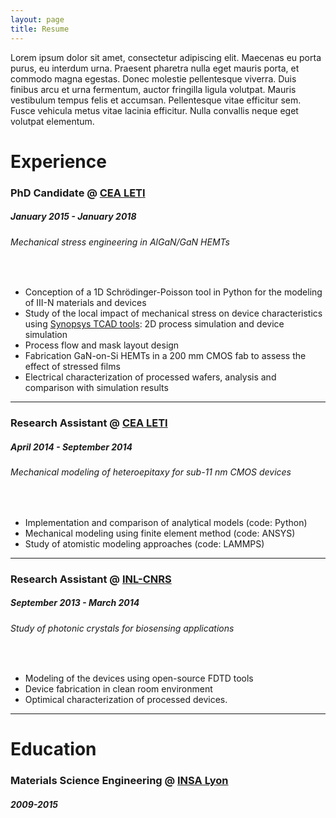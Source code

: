 ```yaml
---
layout: page
title: Resume
---
```


Lorem ipsum dolor sit amet, consectetur adipiscing elit. Maecenas eu porta purus, eu interdum urna. Praesent pharetra nulla eget mauris porta, et commodo magna egestas. Donec molestie pellentesque viverra. Duis finibus arcu et urna fermentum, auctor fringilla ligula volutpat. Mauris vestibulum tempus felis et accumsan. Pellentesque vitae efficitur sem. Fusce vehicula metus vitae lacinia efficitur. Nulla convallis neque eget volutpat elementum.

# Experience

### PhD Candidate @ [CEA LETI](http://www.leti-cea.com/)
##### January 2015 - January 2018
###### Mechanical stress engineering in AlGaN/GaN HEMTs
<br>

* Conception of a 1D Schrödinger-Poisson tool in Python for the modeling of III-N materials and devices
* Study of the local impact of mechanical stress on device characteristics using [Synopsys TCAD tools](https://www.synopsys.com/silicon/tcad.html): 2D process simulation and device simulation
* Process flow and mask layout design
* Fabrication GaN-on-Si HEMTs in a 200 mm CMOS fab to assess the effect of stressed films
* Electrical characterization of processed wafers, analysis and comparison with simulation results
<hr>

### Research Assistant @ [CEA LETI](http://www.leti-cea.com/)
##### April 2014 - September 2014
###### Mechanical modeling of heteroepitaxy for sub-11 nm CMOS devices
<br>

* Implementation and comparison of analytical models (code: Python)
* Mechanical modeling using finite element method (code: ANSYS)
* Study of atomistic modeling approaches (code: LAMMPS)
<hr>

### Research Assistant @ [INL-CNRS](http://inl.cnrs.fr/)
##### September 2013 - March 2014
###### Study of photonic crystals for biosensing applications
<br>

* Modeling of the devices using open-source FDTD tools
* Device fabrication in clean room environment
* Optimical characterization of processed devices.
<hr>

# Education

### Materials Science Engineering @ [INSA Lyon](https://www.insa-lyon.fr/)
##### 2009-2015





